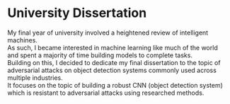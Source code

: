 # University Dissertation

My final year of university involved a heightened review of intelligent machines.  
As such, I became interested in machine learning like much of the world and spent a majority of time building models to complete tasks.  
Building on this, I decided to dedicate my final dissertation to the topic of adversarial attacks on object detection systems commonly used across multiple industries.  
It focuses on the topic of building a robust CNN (object detection system) which is resistant to adversarial attacks using researched methods.

